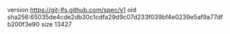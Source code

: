 version https://git-lfs.github.com/spec/v1
oid sha256:65035de4cde2db30c1cdfa29d9c07d233f039bf4e0239e5af9a77dfb200f3e90
size 13427

